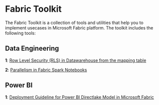 # Fabric Toolkit
The Fabric Toolkit is a collection of tools and utilities that help you to implement usecases in Microsoft Fabric platform. The toolkit includes the following tools:

## Data Engineering
**1**: [Row Level Security (RLS) in Datawarehouse from the mapping table](https://github.com/Sam-Panda/FABRICation/tree/main/datawarehouse/rls)

**2**: [Parallelism in Fabric Spark Notebooks](https://github.com/Sam-Panda/FABRICation/tree/main/dataEngineering/Lakehouse/parallelism_in_notebooks)

## Power BI

**1**: [Deployment Guideline for Power BI Directlake Model in Microsoft Fabric](https://github.com/Sam-Panda/FABRICation/tree/main/fabric-ci-cd/DirectlakeDeployment)